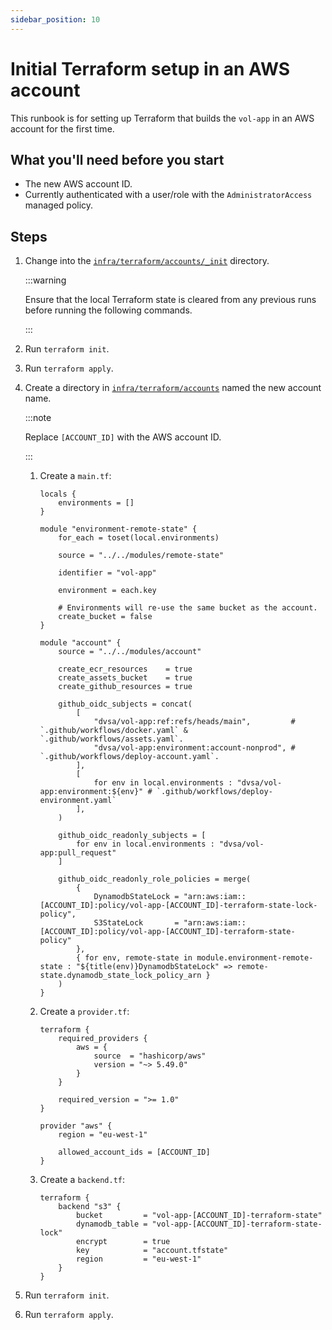 ```yaml
---
sidebar_position: 10
---
```


# Initial Terraform setup in an AWS account

This runbook is for setting up Terraform that builds the `vol-app` in an AWS account for the first time.

## What you'll need before you start

-   The new AWS account ID.
-   Currently authenticated with a user/role with the `AdministratorAccess` managed policy.

## Steps

1. Change into the [`infra/terraform/accounts/_init`](https://github.com/dvsa/vol-app/tree/main/infra/terraform/accounts/_init) directory.

    :::warning

    Ensure that the local Terraform state is cleared from any previous runs before running the following commands.

    :::

1. Run `terraform init`.

1. Run `terraform apply`.

1. Create a directory in [`infra/terraform/accounts`](https://github.com/dvsa/vol-app/tree/main/infra/terraform/accounts) named the new account name.

    :::note

    Replace `[ACCOUNT_ID]` with the AWS account ID.

    :::

    1. Create a `main.tf`:

        ```hcl
        locals {
            environments = []
        }

        module "environment-remote-state" {
            for_each = toset(local.environments)

            source = "../../modules/remote-state"

            identifier = "vol-app"

            environment = each.key

            # Environments will re-use the same bucket as the account.
            create_bucket = false
        }

        module "account" {
            source = "../../modules/account"

            create_ecr_resources    = true
            create_assets_bucket    = true
            create_github_resources = true

            github_oidc_subjects = concat(
                [
                    "dvsa/vol-app:ref:refs/heads/main",         # `.github/workflows/docker.yaml` & `.github/workflows/assets.yaml`.
                    "dvsa/vol-app:environment:account-nonprod", # `.github/workflows/deploy-account.yaml`.
                ],
                [
                    for env in local.environments : "dvsa/vol-app:environment:${env}" # `.github/workflows/deploy-environment.yaml`
                ],
            )

            github_oidc_readonly_subjects = [
                for env in local.environments : "dvsa/vol-app:pull_request"
            ]

            github_oidc_readonly_role_policies = merge(
                {
                    DynamodbStateLock = "arn:aws:iam::[ACCOUNT_ID]:policy/vol-app-[ACCOUNT_ID]-terraform-state-lock-policy",
                    S3StateLock       = "arn:aws:iam::[ACCOUNT_ID]:policy/vol-app-[ACCOUNT_ID]-terraform-state-policy"
                },
                { for env, remote-state in module.environment-remote-state : "${title(env)}DynamodbStateLock" => remote-state.dynamodb_state_lock_policy_arn }
            )
        }
        ```

    1. Create a `provider.tf`:

        ```hcl
        terraform {
            required_providers {
                aws = {
                    source  = "hashicorp/aws"
                    version = "~> 5.49.0"
                }
            }

            required_version = ">= 1.0"
        }

        provider "aws" {
            region = "eu-west-1"

            allowed_account_ids = [ACCOUNT_ID]
        }
        ```

    1. Create a `backend.tf`:

        ```hcl
        terraform {
            backend "s3" {
                bucket         = "vol-app-[ACCOUNT_ID]-terraform-state"
                dynamodb_table = "vol-app-[ACCOUNT_ID]-terraform-state-lock"
                encrypt        = true
                key            = "account.tfstate"
                region         = "eu-west-1"
            }
        }
        ```

1. Run `terraform init`.

1. Run `terraform apply`.
